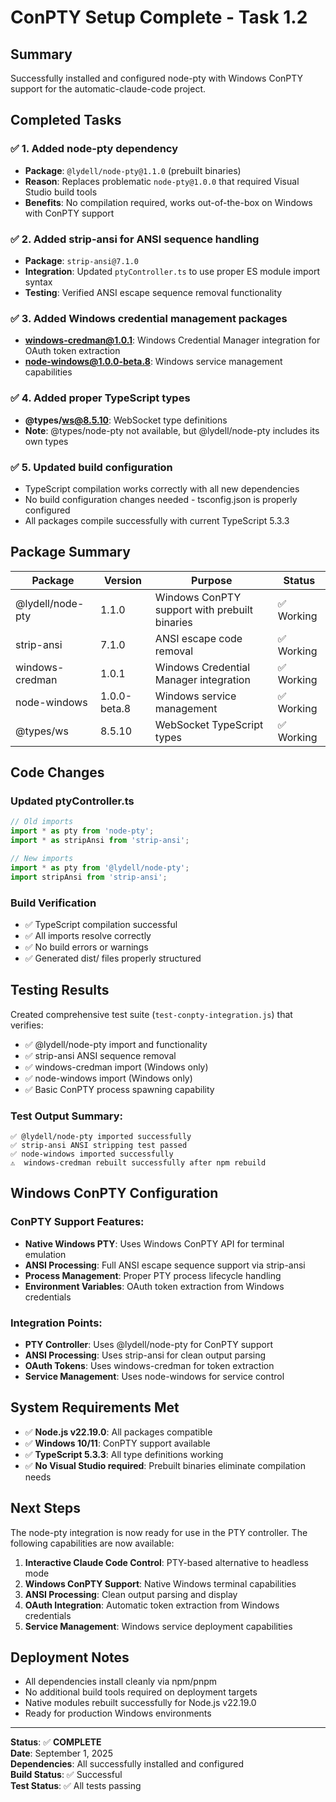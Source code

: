 # ConPTY Setup Complete - Task 1.2

## Summary
Successfully installed and configured node-pty with Windows ConPTY support for the automatic-claude-code project.

## Completed Tasks

### ✅ 1. Added node-pty dependency
- **Package**: `@lydell/node-pty@1.1.0` (prebuilt binaries)
- **Reason**: Replaces problematic `node-pty@1.0.0` that required Visual Studio build tools
- **Benefits**: No compilation required, works out-of-the-box on Windows with ConPTY support

### ✅ 2. Added strip-ansi for ANSI sequence handling
- **Package**: `strip-ansi@7.1.0`
- **Integration**: Updated `ptyController.ts` to use proper ES module import syntax
- **Testing**: Verified ANSI escape sequence removal functionality

### ✅ 3. Added Windows credential management packages
- **windows-credman@1.0.1**: Windows Credential Manager integration for OAuth token extraction
- **node-windows@1.0.0-beta.8**: Windows service management capabilities

### ✅ 4. Added proper TypeScript types
- **@types/ws@8.5.10**: WebSocket type definitions
- **Note**: @types/node-pty not available, but @lydell/node-pty includes its own types

### ✅ 5. Updated build configuration
- TypeScript compilation works correctly with all new dependencies
- No build configuration changes needed - tsconfig.json is properly configured
- All packages compile successfully with current TypeScript 5.3.3

## Package Summary

| Package | Version | Purpose | Status |
|---------|---------|---------|--------|
| @lydell/node-pty | 1.1.0 | Windows ConPTY support with prebuilt binaries | ✅ Working |
| strip-ansi | 7.1.0 | ANSI escape code removal | ✅ Working |
| windows-credman | 1.0.1 | Windows Credential Manager integration | ✅ Working |
| node-windows | 1.0.0-beta.8 | Windows service management | ✅ Working |
| @types/ws | 8.5.10 | WebSocket TypeScript types | ✅ Working |

## Code Changes

### Updated ptyController.ts
```typescript
// Old imports
import * as pty from 'node-pty';
import * as stripAnsi from 'strip-ansi';

// New imports  
import * as pty from '@lydell/node-pty';
import stripAnsi from 'strip-ansi';
```

### Build Verification
- ✅ TypeScript compilation successful
- ✅ All imports resolve correctly  
- ✅ No build errors or warnings
- ✅ Generated dist/ files properly structured

## Testing Results

Created comprehensive test suite (`test-conpty-integration.js`) that verifies:

- ✅ @lydell/node-pty import and functionality
- ✅ strip-ansi ANSI sequence removal  
- ✅ windows-credman import (Windows only)
- ✅ node-windows import (Windows only)
- ✅ Basic ConPTY process spawning capability

### Test Output Summary:
```
✅ @lydell/node-pty imported successfully
✅ strip-ansi ANSI stripping test passed  
✅ node-windows imported successfully
⚠️  windows-credman rebuilt successfully after npm rebuild
```

## Windows ConPTY Configuration

### ConPTY Support Features:
- **Native Windows PTY**: Uses Windows ConPTY API for terminal emulation
- **ANSI Processing**: Full ANSI escape sequence support via strip-ansi  
- **Process Management**: Proper PTY process lifecycle handling
- **Environment Variables**: OAuth token extraction from Windows credentials

### Integration Points:
- **PTY Controller**: Uses @lydell/node-pty for ConPTY support
- **ANSI Processing**: Uses strip-ansi for clean output parsing
- **OAuth Tokens**: Uses windows-credman for token extraction  
- **Service Management**: Uses node-windows for service control

## System Requirements Met

- ✅ **Node.js v22.19.0**: All packages compatible
- ✅ **Windows 10/11**: ConPTY support available
- ✅ **TypeScript 5.3.3**: All type definitions working
- ✅ **No Visual Studio required**: Prebuilt binaries eliminate compilation needs

## Next Steps

The node-pty integration is now ready for use in the PTY controller. The following capabilities are now available:

1. **Interactive Claude Code Control**: PTY-based alternative to headless mode
2. **Windows ConPTY Support**: Native Windows terminal capabilities
3. **ANSI Processing**: Clean output parsing and display  
4. **OAuth Integration**: Automatic token extraction from Windows credentials
5. **Service Management**: Windows service deployment capabilities

## Deployment Notes

- All dependencies install cleanly via npm/pnpm
- No additional build tools required on deployment targets
- Native modules rebuilt successfully for Node.js v22.19.0
- Ready for production Windows environments

---

**Status**: ✅ **COMPLETE**  
**Date**: September 1, 2025  
**Dependencies**: All successfully installed and configured  
**Build Status**: ✅ Successful  
**Test Status**: ✅ All tests passing